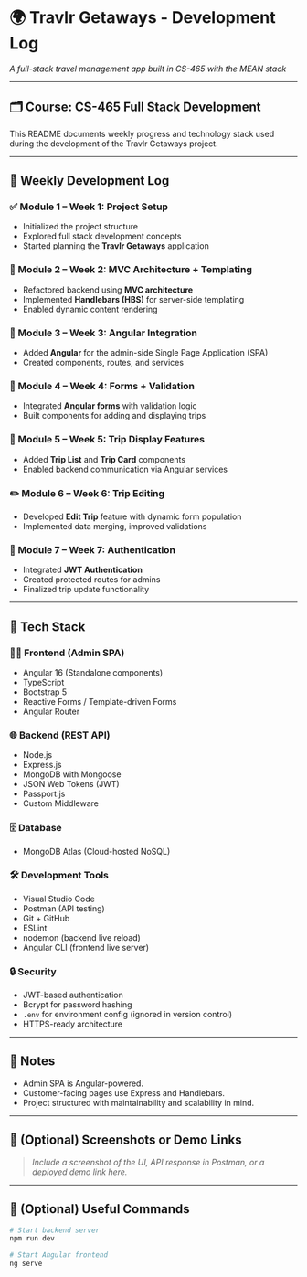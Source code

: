 # 🌍 Travlr Getaways - Development Log  
_A full-stack travel management app built in CS-465 with the MEAN stack_

---

## 🗂 Course: CS-465 Full Stack Development

This README documents weekly progress and technology stack used during the development of the Travlr Getaways project.

---

## 📅 Weekly Development Log

### ✅ Module 1 – Week 1: Project Setup
- Initialized the project structure
- Explored full stack development concepts
- Started planning the **Travlr Getaways** application

### 🔧 Module 2 – Week 2: MVC Architecture + Templating
- Refactored backend using **MVC architecture**
- Implemented **Handlebars (HBS)** for server-side templating
- Enabled dynamic content rendering

### 🚀 Module 3 – Week 3: Angular Integration
- Added **Angular** for the admin-side Single Page Application (SPA)
- Created components, routes, and services

### 📝 Module 4 – Week 4: Forms + Validation
- Integrated **Angular forms** with validation logic
- Built components for adding and displaying trips

### 🧩 Module 5 – Week 5: Trip Display Features
- Added **Trip List** and **Trip Card** components
- Enabled backend communication via Angular services

### ✏️ Module 6 – Week 6: Trip Editing
- Developed **Edit Trip** feature with dynamic form population
- Implemented data merging, improved validations

### 🔐 Module 7 – Week 7: Authentication
- Integrated **JWT Authentication**
- Created protected routes for admins
- Finalized trip update functionality

---

## 🧰 Tech Stack

### 👨‍💻 Frontend (Admin SPA)
- Angular 16 (Standalone components)
- TypeScript
- Bootstrap 5
- Reactive Forms / Template-driven Forms
- Angular Router

### 🌐 Backend (REST API)
- Node.js
- Express.js
- MongoDB with Mongoose
- JSON Web Tokens (JWT)
- Passport.js
- Custom Middleware

### 🗄️ Database
- MongoDB Atlas (Cloud-hosted NoSQL)

### 🛠 Development Tools
- Visual Studio Code
- Postman (API testing)
- Git + GitHub
- ESLint
- nodemon (backend live reload)
- Angular CLI (frontend live server)

### 🔒 Security
- JWT-based authentication
- Bcrypt for password hashing
- `.env` for environment config (ignored in version control)
- HTTPS-ready architecture

---

## 📌 Notes
- Admin SPA is Angular-powered.
- Customer-facing pages use Express and Handlebars.
- Project structured with maintainability and scalability in mind.

---

## 📸 (Optional) Screenshots or Demo Links
> _Include a screenshot of the UI, API response in Postman, or a deployed demo link here._

---

## 📎 (Optional) Useful Commands
```bash
# Start backend server
npm run dev

# Start Angular frontend
ng serve
